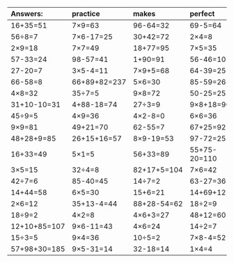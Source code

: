 | Answers: | practice | makes | perfect | ! |
| :--- | :--- | :--- | :--- | :--- |
| 16+35=51 | 7×9=63 | 96-64=32 | 69-5=64 | 6×3=18 | 
| 56÷8=7 | 7×6-17=25 | 30+42=72 | 2×4=8 | 8×8+39=103 | 
| 2×9=18 | 7×7=49 | 18+77=95 | 7×5=35 | 24÷8=3 | 
| 57-33=24 | 98-57=41 | 1+90=91 | 56-46=10 | 5×9=45 | 
| 27-20=7 | 3×5-4=11 | 7×9+5=68 | 64-39=25 | 5×2=10 | 
| 66-58=8 | 66+89+82=237 | 5×6=30 | 85-59=26 | 30+63=93 | 
| 4×8=32 | 35÷7=5 | 9×8=72 | 50-25=25 | 73+70+64=207 | 
| 31+10-10=31 | 4+88-18=74 | 27÷3=9 | 9×8+18=90 | 7×2=14 | 
| 45÷9=5 | 4×9=36 | 4×2-8=0 | 6×6=36 | 9×2-13=5 | 
| 9×9=81 | 49+21=70 | 62-55=7 | 67+25=92 | 54-13=41 | 
| 48+28+9=85 | 26+15+16=57 | 8×9-19=53 | 97-72=25 | 5×8=40 | 
| 16+33=49 | 5×1=5 | 56+33=89 | 55+75-20=110 | 53+13=66 | 
| 3×5=15 | 32÷4=8 | 82+17+5=104 | 7×6=42 | 81÷9=9 | 
| 42÷7=6 | 85-40=45 | 14÷7=2 | 63-27=36 | 8×7=56 | 
| 14+44=58 | 6×5=30 | 15+6=21 | 14+69+12=95 | 97-9=88 | 
| 2×6=12 | 35+13-4=44 | 88+28-54=62 | 18÷2=9 | 51+16=67 | 
| 18÷9=2 | 4×2=8 | 4×6+3=27 | 48+12=60 | 26+36=62 | 
| 12+10+85=107 | 9×6-11=43 | 4×6=24 | 14÷2=7 | 4÷2=2 | 
| 15÷3=5 | 9×4=36 | 10÷5=2 | 7×8-4=52 | 2×3=6 | 
| 57+98+30=185 | 9×5-31=14 | 32-18=14 | 1×4=4 | 9×7=63 | 
